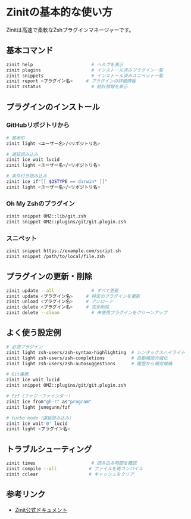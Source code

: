 # Zinitの基本的な使い方

Zinitは高速で柔軟なZshプラグインマネージャーです。

## 基本コマンド

```bash
zinit help                      # ヘルプを表示
zinit plugins                   # インストール済みプラグイン一覧
zinit snippets                  # インストール済みスニペット一覧
zinit report <プラグイン名>     # プラグインの詳細情報
zinit zstatus                   # 統計情報を表示
```

## プラグインのインストール

### GitHubリポジトリから
```bash
# 基本形
zinit light <ユーザー名>/<リポジトリ名>

# 遅延読み込み
zinit ice wait lucid
zinit light <ユーザー名>/<リポジトリ名>

# 条件付き読み込み
zinit ice if"[[ $OSTYPE == darwin* ]]"
zinit light <ユーザー名>/<リポジトリ名>
```

### Oh My Zshのプラグイン
```bash
zinit snippet OMZ::lib/git.zsh
zinit snippet OMZ::plugins/git/git.plugin.zsh
```

### スニペット
```bash
zinit snippet https://example.com/script.sh
zinit snippet /path/to/local/file.zsh
```

## プラグインの更新・削除

```bash
zinit update --all              # すべて更新
zinit update <プラグイン名>     # 特定のプラグインを更新
zinit unload <プラグイン名>     # アンロード
zinit delete <プラグイン名>     # 完全削除
zinit delete --clean            # 未使用プラグインをクリーンアップ
```

## よく使う設定例

```bash
# 必須プラグイン
zinit light zsh-users/zsh-syntax-highlighting  # シンタックスハイライト
zinit light zsh-users/zsh-completions          # 自動補完の強化
zinit light zsh-users/zsh-autosuggestions      # 履歴から補完候補

# Git連携
zinit ice wait lucid
zinit snippet OMZ::plugins/git/git.plugin.zsh

# fzf（ファジーファインダー）
zinit ice from"gh-r" as"program"
zinit light junegunn/fzf

# turbo mode（遅延読み込み）
zinit ice wait'0' lucid
zinit light <プラグイン名>
```

## トラブルシューティング

```bash
zinit times                     # 読み込み時間を確認
zinit compile --all            # ファイルを再コンパイル
zinit cclear                   # キャッシュをクリア
```

## 参考リンク

- [Zinit公式ドキュメント](https://github.com/zdharma-continuum/zinit)